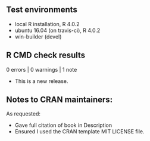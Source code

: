## Test environments
* local R installation, R 4.0.2
* ubuntu 16.04 (on travis-ci), R 4.0.2
* win-builder (devel)

## R CMD check results

0 errors | 0 warnings | 1 note

* This is a new release.

## Notes to CRAN maintainers:

As requested:

* Gave full citation of book in Description
* Ensured I used the CRAN template MIT LICENSE file.
